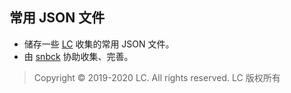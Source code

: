 ## 常用 JSON 文件

- 储存一些 [LC](https://github.com/lc6464 "LC [GitHub]") 收集的常用 JSON 文件。
- 由 [snbck](https://github.com/snbck "snbck [GitHub]") 协助收集、完善。

> Copyright © 2019-2020 LC. All rights reserved.   LC 版权所有